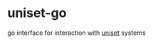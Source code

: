 # uniset-go
go interface for interaction with [uniset](https://github.com/Etersoft/uniset2) systems
